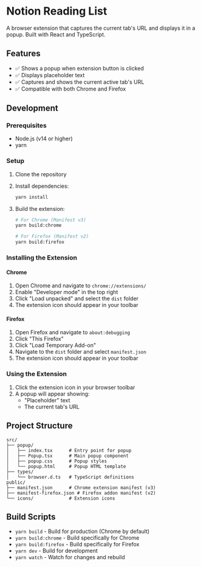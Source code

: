 # Notion Reading List

A browser extension that captures the current tab's URL and displays it in a popup. Built with React and TypeScript.

## Features

- ✅ Shows a popup when extension button is clicked
- ✅ Displays placeholder text
- ✅ Captures and shows the current active tab's URL
- ✅ Compatible with both Chrome and Firefox

## Development

### Prerequisites

- Node.js (v14 or higher)
- yarn

### Setup

1. Clone the repository
2. Install dependencies:
   ```bash
   yarn install
   ```

3. Build the extension:
   ```bash
   # For Chrome (Manifest v3)
   yarn build:chrome
   
   # For Firefox (Manifest v2)
   yarn build:firefox
   ```

### Installing the Extension

#### Chrome

1. Open Chrome and navigate to `chrome://extensions/`
2. Enable "Developer mode" in the top right
3. Click "Load unpacked" and select the `dist` folder
4. The extension icon should appear in your toolbar

#### Firefox

1. Open Firefox and navigate to `about:debugging`
2. Click "This Firefox"
3. Click "Load Temporary Add-on"
4. Navigate to the `dist` folder and select `manifest.json`
5. The extension icon should appear in your toolbar

### Using the Extension

1. Click the extension icon in your browser toolbar
2. A popup will appear showing:
   - "Placeholder" text
   - The current tab's URL

## Project Structure

```
src/
├── popup/
│   ├── index.tsx      # Entry point for popup
│   ├── Popup.tsx      # Main popup component
│   ├── popup.css      # Popup styles
│   └── popup.html     # Popup HTML template
├── types/
│   └── browser.d.ts   # TypeScript definitions
public/
├── manifest.json      # Chrome extension manifest (v3)
├── manifest-firefox.json # Firefox addon manifest (v2)
└── icons/             # Extension icons
```

## Build Scripts

- `yarn build` - Build for production (Chrome by default)
- `yarn build:chrome` - Build specifically for Chrome
- `yarn build:firefox` - Build specifically for Firefox
- `yarn dev` - Build for development
- `yarn watch` - Watch for changes and rebuild